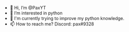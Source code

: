 - 👋 Hi, I’m @PaxYT
- 👀 I’m interested in python
- 🌱 I'm currently trying to improve my python knowledge.
- 📫 How to reach me? Discord: pax#9328

<!---
elPaxoi/elPaxoi is a ✨ special ✨ repository because its `README.md` (this file) appears on your GitHub profile.
You can click the Preview link to take a look at your changes.
--->
